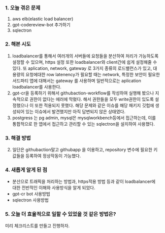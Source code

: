 
### **1. 오늘 겪은 문제**

1. aws elb(elastic load balancer)
2. gpt-codereview-bot 추가하기
3. sqlectron


### **2. 해본 시도**
1. loadbalancer를 통해서 여러개의 서버들에 요청들을 분산하여 처리가 가능하도록 설정할 수 있으며, https 설정 또한 loadbalancer와 client간에 쉽게 설정해줄 수 있다. 또 aplication, network, gateway 로 3가지 종류의 로드밸런스가 있고, 대용량의 요청에대한 row latenency가 필요할 때는 network, 특정한 보안이 필요한 서드파티 앱에 대해서는 gateway 를 사용하며 일반적으로는 aplication loadbalancer를 사용한다.
2. gpt-cr을 등록하기 위해서 githubaction-workflow를 작성하여 실행해 봤으나 지속적으로 권한이 없다는 에러에 막혔다. 해서 권한들을 모두 write권한이 있도록 설정했으나 이 또한 적용되지 못했다. 해당 문제와 같은 이슈를 해당 패키지 깃헙에 생성되어 있는 이슈에서 발견했지만 아직 답변되지 않은 상태였다. 
3. postgress 는 pg admin, mysql은 mysqlworkbench등에서 접근하는데, 이를 통합적으로 한 앱에서 접근하고 관리할 수 있는 sqlectron을 설치하여 사용했다.


### **3. 해결 방법**
2. 일단은 githubaction말고 githubapp 을 이용하고, repository 변수에 필요한 키값들을 등록하여 정상작동이 가능했다.

### **4. 새롭게 알게 된 점**
-  분산으로 트래픽을 처리하는 방법과, https적용 방법 등과 같이 loadbalancer에 대한 전반적인 이해와 사용방식을 알게 되었다.
- gpt-cr bot 사용방법
- sqlectron 사용방법


### **5. 오늘 더 효율적으로 일할 수 있었을 것 같은 방법은?**
미리 체크리스트를 만들고 진행하자.
